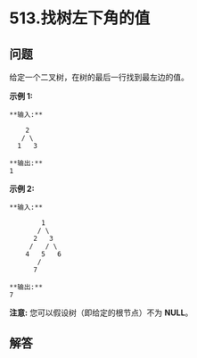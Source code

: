 # 513.找树左下角的值

## 问题

给定一个二叉树，在树的最后一行找到最左边的值。

**示例 1:**

```
**输入:**

    2
   / \
  1   3

**输出:**
1

```

**示例 2:**

```
**输入:**

        1
       / \
      2   3
     /   / \
    4   5   6
       /
      7

**输出:**
7

```

**注意:** 您可以假设树（即给定的根节点）不为 **NULL**。



## 解答

